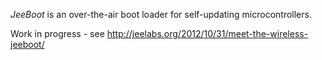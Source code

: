 *JeeBoot* is an over-the-air boot loader for self-updating microcontrollers.

Work in progress - see http://jeelabs.org/2012/10/31/meet-the-wireless-jeeboot/
